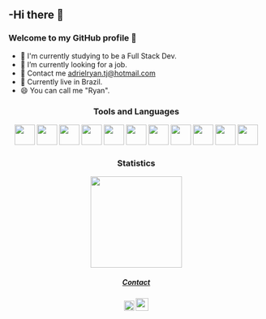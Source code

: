## -Hi there 👋
### Welcome to my GitHub profile 💾

- 🔭 I'm currently studying to be a Full Stack Dev.
- 🌱 I’m currently looking for a job.
- 💬 Contact me <a href="adrielryan.tj@hotmail.com" target="_blank">adrielryan.tj@hotmail.com</a>
- 📍 Currently live in Brazil.
- 😄 You can call me "Ryan".

<h3 align="center" dir="auto">Tools and Languages</h3>
<p align="center" dir="auto">
<img src="https://cdn.jsdelivr.net/gh/devicons/devicon/icons/vscode/vscode-original-wordmark.svg" width="40" height="40"/> <img src="https://cdn.jsdelivr.net/gh/devicons/devicon/icons/git/git-original.svg" width="40" height="40"/> <img src="https://cdn.jsdelivr.net/gh/devicons/devicon/icons/mongodb/mongodb-original-wordmark.svg" width="40" height="40"/> <img src="https://cdn.jsdelivr.net/gh/devicons/devicon/icons/mysql/mysql-original.svg" width="40" height="40"/> <img src="https://cdn.jsdelivr.net/gh/devicons/devicon/icons/angularjs/angularjs-original.svg" width="40" height="40"> <img src="https://cdn.jsdelivr.net/gh/devicons/devicon/icons/html5/html5-original.svg" width="40" height="40"/> <img src="https://cdn.jsdelivr.net/gh/devicons/devicon/icons/css3/css3-original.svg" width="40" height="40"/> <img src="https://cdn.jsdelivr.net/gh/devicons/devicon/icons/java/java-original.svg" width="40" height="40"/> <img src="https://cdn.jsdelivr.net/gh/devicons/devicon/icons/javascript/javascript-original.svg" width="40" height="40"/> <img src="https://cdn.jsdelivr.net/gh/devicons/devicon/icons/nodejs/nodejs-original.svg" width="40" height="40"/> <img src="https://cdn.jsdelivr.net/gh/devicons/devicon/icons/typescript/typescript-original.svg" width="40" height="40"/>
</p>


<h3 align="center" dir="auto">Statistics</h3>
<div align="center">
<a href="https://github.com/ryanadriel">
<img height="180em" src="https://github-readme-stats.vercel.app/api/top-langs/?username=ryanadriel&layout=compact&langs_count=7&theme=dracula"/> 
</div>
  
  <h5 align="center" dir="auto">Contact</h5>
<p align="center" dir="auto">
<a href="https://www.linkedin.com/in/adriel-ryan-93895521b/"><img src="https://cdn.jsdelivr.net/gh/devicons/devicon/icons/linkedin/linkedin-original.svg" width="20" height="20" /></a> <a href="https://www.instagram.com/ryan.adriel_/"><img src="https://img.icons8.com/color/96/000000/instagram-new--v1.png" width="25" height="25" /></a>
</p>
